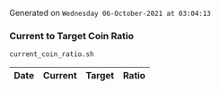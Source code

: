 Generated on `Wednesday 06-October-2021 at 03:04:13`

### Current to Target Coin Ratio
`current_coin_ratio.sh`

Date|Current|Target|Ratio
---|---|---|---
